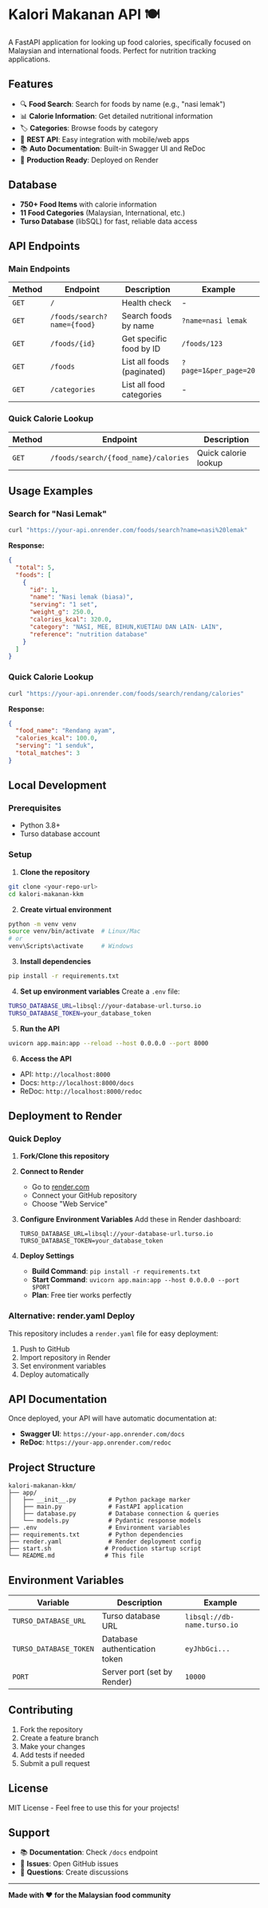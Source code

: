 # Kalori Makanan API 🍽️

A FastAPI application for looking up food calories, specifically focused on Malaysian and international foods. Perfect for nutrition tracking applications.

## Features

- 🔍 **Food Search**: Search for foods by name (e.g., "nasi lemak")
- 📊 **Calorie Information**: Get detailed nutritional information
- 🏷️ **Categories**: Browse foods by category
- 📱 **REST API**: Easy integration with mobile/web apps
- 📚 **Auto Documentation**: Built-in Swagger UI and ReDoc
- 🚀 **Production Ready**: Deployed on Render

## Database

- **750+ Food Items** with calorie information
- **11 Food Categories** (Malaysian, International, etc.)
- **Turso Database** (libSQL) for fast, reliable data access

## API Endpoints

### Main Endpoints

| Method | Endpoint | Description | Example |
|--------|----------|-------------|---------|
| `GET` | `/` | Health check | - |
| `GET` | `/foods/search?name={food}` | Search foods by name | `?name=nasi lemak` |
| `GET` | `/foods/{id}` | Get specific food by ID | `/foods/123` |
| `GET` | `/foods` | List all foods (paginated) | `?page=1&per_page=20` |
| `GET` | `/categories` | List all food categories | - |

### Quick Calorie Lookup
| Method | Endpoint | Description |
|--------|----------|-------------|
| `GET` | `/foods/search/{food_name}/calories` | Quick calorie lookup |

## Usage Examples

### Search for "Nasi Lemak"
```bash
curl "https://your-api.onrender.com/foods/search?name=nasi%20lemak"
```

**Response:**
```json
{
  "total": 5,
  "foods": [
    {
      "id": 1,
      "name": "Nasi lemak (biasa)",
      "serving": "1 set",
      "weight_g": 250.0,
      "calories_kcal": 320.0,
      "category": "NASI, MEE, BIHUN,KUETIAU DAN LAIN- LAIN",
      "reference": "nutrition database"
    }
  ]
}
```

### Quick Calorie Lookup
```bash
curl "https://your-api.onrender.com/foods/search/rendang/calories"
```

**Response:**
```json
{
  "food_name": "Rendang ayam",
  "calories_kcal": 100.0,
  "serving": "1 senduk",
  "total_matches": 3
}
```

## Local Development

### Prerequisites
- Python 3.8+
- Turso database account

### Setup

1. **Clone the repository**
```bash
git clone <your-repo-url>
cd kalori-makanan-kkm
```

2. **Create virtual environment**
```bash
python -m venv venv
source venv/bin/activate  # Linux/Mac
# or
venv\Scripts\activate     # Windows
```

3. **Install dependencies**
```bash
pip install -r requirements.txt
```

4. **Set up environment variables**
Create a `.env` file:
```bash
TURSO_DATABASE_URL=libsql://your-database-url.turso.io
TURSO_DATABASE_TOKEN=your_database_token
```

5. **Run the API**
```bash
uvicorn app.main:app --reload --host 0.0.0.0 --port 8000
```

6. **Access the API**
- API: `http://localhost:8000`
- Docs: `http://localhost:8000/docs`
- ReDoc: `http://localhost:8000/redoc`

## Deployment to Render

### Quick Deploy

1. **Fork/Clone this repository**

2. **Connect to Render**
   - Go to [render.com](https://render.com)
   - Connect your GitHub repository
   - Choose "Web Service"

3. **Configure Environment Variables**
   Add these in Render dashboard:
   ```
   TURSO_DATABASE_URL=libsql://your-database-url.turso.io
   TURSO_DATABASE_TOKEN=your_database_token
   ```

4. **Deploy Settings**
   - **Build Command**: `pip install -r requirements.txt`
   - **Start Command**: `uvicorn app.main:app --host 0.0.0.0 --port $PORT`
   - **Plan**: Free tier works perfectly

### Alternative: render.yaml Deploy

This repository includes a `render.yaml` file for easy deployment:

1. Push to GitHub
2. Import repository in Render
3. Set environment variables
4. Deploy automatically

## API Documentation

Once deployed, your API will have automatic documentation at:
- **Swagger UI**: `https://your-app.onrender.com/docs`
- **ReDoc**: `https://your-app.onrender.com/redoc`

## Project Structure

```
kalori-makanan-kkm/
├── app/
│   ├── __init__.py         # Python package marker
│   ├── main.py             # FastAPI application
│   ├── database.py         # Database connection & queries
│   └── models.py           # Pydantic response models
├── .env                    # Environment variables
├── requirements.txt        # Python dependencies
├── render.yaml             # Render deployment config
├── start.sh               # Production startup script
└── README.md              # This file
```

## Environment Variables

| Variable | Description | Example |
|----------|-------------|---------|
| `TURSO_DATABASE_URL` | Turso database URL | `libsql://db-name.turso.io` |
| `TURSO_DATABASE_TOKEN` | Database authentication token | `eyJhbGci...` |
| `PORT` | Server port (set by Render) | `10000` |

## Contributing

1. Fork the repository
2. Create a feature branch
3. Make your changes
4. Add tests if needed
5. Submit a pull request

## License

MIT License - Feel free to use this for your projects!

## Support

- 📚 **Documentation**: Check `/docs` endpoint
- 🐛 **Issues**: Open GitHub issues
- 💬 **Questions**: Create discussions

---

**Made with ❤️ for the Malaysian food community**